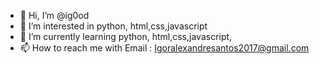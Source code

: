 - 👋 Hi, I’m @ig0od
- 👀 I’m interested in python, html,css,javascript
- 🌱 I’m currently learning python, html,css,javascript, 
- 📫 How to reach me with Email : Igoralexandresantos2017@gmail.com

<!---
ig0od/ig0od is a ✨ special ✨ repository because its `README.md` (this file) appears on your GitHub profile.
You can click the Preview link to take a look at your changes.
--->
